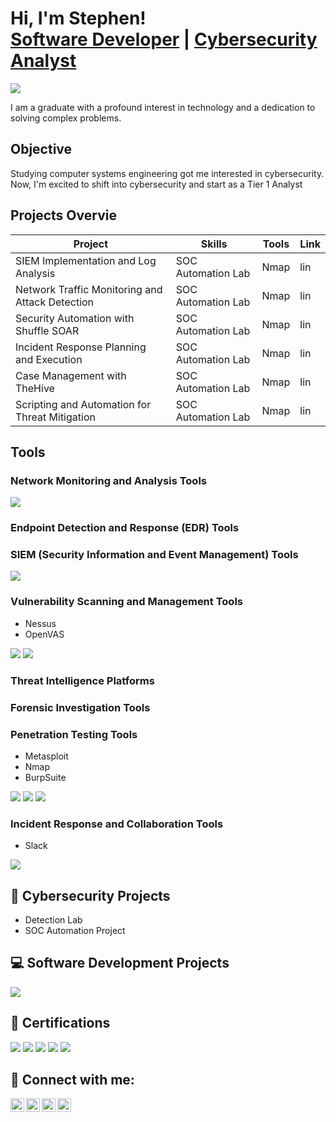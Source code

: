 <h1>Hi, I'm Stephen! <br/><a href="https://github.com/stephenkhoza">Software Developer</a> | <a href="https://www.linkedin.com/in/stephen-khoza-307477151/">Cybersecurity Analyst</a></h1>
<a href="https://linkedin.com/in/stephen-khoza-307477151/">
  <img src="https://img.shields.io/badge/-LinkedIn-0072b1?style=for-the-badge&logo=linkedin&logoColor=white" />
</a>

 I am a graduate with a profound interest in technology and a dedication to solving complex problems.

 ## Objective
 
 Studying computer systems engineering got me interested in cybersecurity. Now, I'm excited to shift into cybersecurity and start as a Tier 1 Analyst

 ## Projects Overvie

| Project                                       | Skills            | Tools                 | Link       | 
|-----------------------------------------------|-------------------|-----------------------|------------|
| SIEM Implementation and Log Analysis          | SOC Automation Lab| Nmap                  | lin        |
| Network Traffic Monitoring and Attack Detection | SOC Automation Lab| Nmap                | lin        |
| Security Automation with Shuffle SOAR         | SOC Automation Lab| Nmap                  | lin        |
| Incident Response Planning and Execution      | SOC Automation Lab| Nmap                  | lin        |
| Case Management with TheHive                  | SOC Automation Lab| Nmap                  | lin        |
| Scripting and Automation for Threat Mitigation| SOC Automation Lab| Nmap                  | lin        |

## Tools

### Network Monitoring and Analysis Tools
<div>
    <img src="https://img.shields.io/badge/-Wireshark-1679A7?&style=for-the-badge&logo=Wireshark&logoColor=white" />
</div>

### Endpoint Detection and Response (EDR) Tools


### SIEM (Security Information and Event Management) Tools
<div>
    <img src="https://img.shields.io/badge/-Splunk-000000?&style=for-the-badge&logo=Splunk&logoColor=white"/>
</div>

### Vulnerability Scanning and Management Tools
- Nessus
- OpenVAS
<div>
  <img src=https://img.shields.io/badge/-Nessus-00C8FF?style=for-the-badge&logo=Nessus&logoColor=white"/>
  <img src=https://img.shields.io/badge/-OpenVAS-2BCE4E?style=for-the-badge&logo=OpenVAS&logoColor=white"/>
</div>

### Threat Intelligence Platforms
<div>
</div>

### Forensic Investigation Tools
<div>
</div>

### Penetration Testing Tools

- Metasploit
- Nmap
- BurpSuite

<div>
  <img src=https://img.shields.io/badge/-Metasploit-ED1C24?style=for-the-badge&logo=Metasploit&logoColor=white"/>
  <img src=https://img.shields.io/badge/-Nmap-2C2D72?style=for-the-badge&logo=Nmap&logoColor=white"/>
  <img src=https://img.shields.io/badge/-Burp%20Suite-FF6347?style=for-the-badge&logo=Burp%20Suite&logoColor=white"/>
</div>

### Incident Response and Collaboration Tools
- Slack
<div>
   <img src=https://img.shields.io/badge/-Slack-4A154B?style=for-the-badge&logo=Slack&logoColor=white"/>
</div>

## 🔐 Cybersecurity Projects
- Detection Lab
- SOC Automation Project

<h2>💻 Software Development Projects</h2>
<div>
  <img src=https://img.shields.io/badge/Visit-Website-blue?style=for-the-badge"/>

</div>
<h2>📄 Certifications</h2>
<div>
  <img src="https://img.shields.io/badge/TUT-Computer%20Systems%20Engineering-blue?style=for-the-badge"/>
  <img src="https://img.shields.io/badge/-CySA%2B-0052CC?style=for-the-badge&logo=CompTIA&logoColor=white" />
  <img src="https://img.shields.io/badge/IT%20Varsity-Mobile%20Apps%20Development-green?style=for-the-badge&logo=react&logoColor=white"/>
  <img src="https://img.shields.io/badge/Sololearn-Intermediate%20Python%20Certificate-blue?style=for-the-badge"/>
  <img src="https://img.shields.io/badge/Huawei-Network%20Technology%20Certificate-red?style=for-the-badge&logo=huawei&logoColor=white"/>
</div>

<h2> 🤳 Connect with me:</h2>

[<img align="left" alt="stephenkhoza | YouTube" width="22px" src="https://cdn.jsdelivr.net/npm/simple-icons@v3/icons/youtube.svg" />][youtube]
[<img align="left" alt="stephenkhoza | Twitter" width="22px" src="https://cdn.jsdelivr.net/npm/simple-icons@v3/icons/twitter.svg" />][twitter]
[<img align="left" alt="stephenkhoza | LinkedIn" width="22px" src="https://cdn.jsdelivr.net/npm/simple-icons@v3/icons/linkedin.svg" />][linkedin]
[<img align="left" alt="stephenkhoza | Instagram" width="22px" src="https://cdn.jsdelivr.net/npm/simple-icons@v3/icons/instagram.svg" />][instagram]

[twitter]: https://twitter.com
[youtube]: https://www.youtube.com
[instagram]: https://www.instagram.com
[linkedin]: https://linkedin.com/in/stephen-khoza-307477151


<!--
**stephenkhoza/stephenkhoza** is a ✨ _special_ ✨ repository because its `README.md` (this file) appears on your GitHub profile.

Here are some ideas to get you started:

- 🔭 I’m currently working on ...
- 🌱 I’m currently learning ...
- 👯 I’m looking to collaborate on ...
- 🤔 I’m looking for help with ...
- 💬 Ask me about ...
- 📫 How to reach me: ...
- 😄 Pronouns: ...
- ⚡ Fun fact: ...
-->
